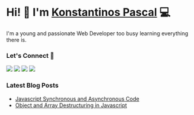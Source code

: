 # Hi! 👋 I'm [Konstantinos Pascal](https://konstapascal.dev) 💻

I'm a young and passionate Web Developer too busy learning everything there is.

### Let's Connect 🔗

[![](https://img.shields.io/badge/website-1e1f1c?style=for-the-badge)](https://konstapascal.dev)
[![](https://img.shields.io/badge/blog-1e1f1c?style=for-the-badge)](https://konstapascal.dev/blog)
[![](https://img.shields.io/badge/twitter-%230077B5.svg?&style=for-the-badge&logo=twitter&logoColor=white&color=1e1f1c)](https://twitter.com/konstapascal)
[![](https://img.shields.io/badge/linkedin-%230077B5.svg?&style=for-the-badge&logo=linkedin&logoColor=white&color=1e1f1c)](https://www.linkedin.com/in/konstapascal)

### Latest Blog Posts

- [Javascript Synchronous and Asynchronous Code](https://konstapascal.dev/blog/javascript-synchronous-and-asynchronous-code)
- [Object and Array Destructuring in Javascript](https://konstapascal.dev/blog/object-and-array-destructuring-in-javascript)
